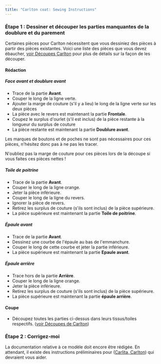 ```yaml
---
title: "Carlton coat: Sewing Instructions"
---
```


### Étape 1 : Dessiner et découper les parties manquantes de la doublure et du parement

Certaines pièces pour Carlton nécessitent que vous dessiniez des pièces à partir des pièces existantes. Voici une liste des pièces que vous devez ébaucher, [voir Découpes Carlton](/docs/patterns/carlton/cutting/) pour plus de détails sur la façon de les découper.

#### Rédaction

##### Face avant et doublure avant

- Trace de la partie **Avant**.
- Couper le long de la ligne verte.
- Ajouter la marge de couture (s'il y a lieu) le long de la ligne verte sur les deux pièces
- La pièce avec le revers est maintenant la partie **Frontale**.
- Coupez le surplus d'ourlet (s'il est inclus) de la pièce restante à la longueur du surplus de couture
- La pièce restante est maintenant la partie **Doublure avant**.

<Note>

Les marques de boutons et de poches ne sont pas nécessaires pour ces pièces, n'hésitez donc pas à ne pas les tracer.

</Note>

<Warning>

N'oubliez pas la marge de couture pour ces pièces lors de la découpe si vous faites ces pièces nettes !

</Warning>

##### Toile de poitrine

- Trace de la partie **Avant**.
- Couper le long de la ligne orange.
- Jeter la pièce inférieure.
- Couper le long de la ligne du revers.
- Ignorer la pièce de revers.
- Retirez les surplus de couture (s'ils sont inclus) de la pièce supérieure.
- La pièce supérieure est maintenant la partie **Toile de poitrine**.

##### Épaule avant

- Trace de la partie **Avant**.
- Dessinez une courbe de l'épaule au bas de l'emmanchure.
- Couper le long de cette courbe et jeter la partie inférieure.
- La pièce supérieure est maintenant la partie **Epaule avant**.

##### Épaule arrière

- Trace hors de la partie **Arrière**.
- Couper le long de la ligne orange.
- Jeter la pièce inférieure.
- Retirez les surplus de couture (s'ils sont inclus) de la pièce supérieure.
- La pièce supérieure est maintenant la partie **épaule arrière**.

#### Coupe

- Découpez toutes les parties ci-dessus dans leurs tissus/toiles respectifs. ([voir Découpes de Carlton](/docs/patterns/carlton/cutting/))

### Étape 2 : Corrigez-moi

<Fixme>

La documentation relative à ce modèle doit encore être rédigée. En attendant, il existe des instructions préliminaires pour ([Carlita, Carlton](/docs/patterns/carlita/instructions/)) qui devraient vous aider.

</Fixme>

